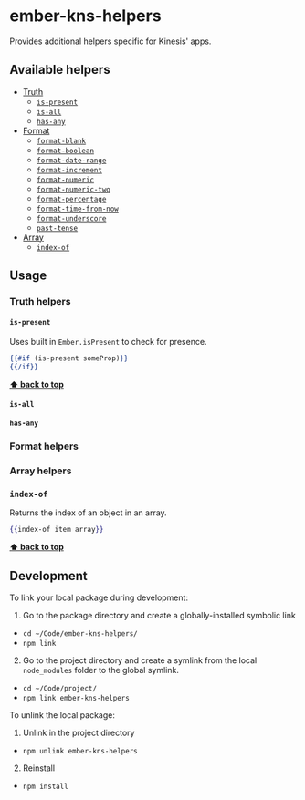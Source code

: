 # ember-kns-helpers

Provides additional helpers specific for Kinesis' apps.

## Available helpers

* [Truth](#truth-helpers)
  + [`is-present`](#is-present)
  + [`is-all`](#is-all)
  + [`has-any`](#has-any)
* [Format](#format-helpers)
  + [`format-blank`](#format-blank)
  + [`format-boolean`](#format-boolean)
  + [`format-date-range`](#format-date-range)
  + [`format-increment`](#format-increment)
  + [`format-numeric`](#format-numeric)
  + [`format-numeric-two`](#format-numeric-two)
  + [`format-percentage`](#format-percentage)
  + [`format-time-from-now`](#format-time-from-now)
  + [`format-underscore`](#format-underscore)
  + [`past-tense`](#past-tense)
* [Array](#array-helpers)
  + [`index-of`](#index-of)

## Usage

### Truth helpers

#### `is-present`

Uses built in `Ember.isPresent` to check for presence.

```hbs
{{#if (is-present someProp)}}
{{/if}}
```

**[⬆️ back to top](#available-helpers)**

#### `is-all`

#### `has-any`

### Format helpers

### Array helpers

### `index-of`

Returns the index of an object in an array.

```hbs
{{index-of item array}}
```
**[⬆️ back to top](#available-helpers)**

## Development

To link your local package during development:

1. Go to the package directory and create a globally-installed symbolic link 
  - `cd ~/Code/ember-kns-helpers/`
  - `npm link`
2. Go to the project directory and create a symlink from the local `node_modules` folder to the global symlink.
  - `cd ~/Code/project/`
  - `npm link ember-kns-helpers`

To unlink the local package:

1. Unlink in the project directory
  - `npm unlink ember-kns-helpers`
2. Reinstall
  - `npm install`
